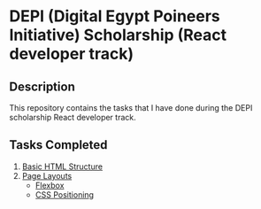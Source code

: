 # DEPI (Digital Egypt Poineers Initiative) Scholarship (React developer track)

## Description

This repository contains the tasks that I have done during the DEPI scholarship React developer track.

## Tasks Completed

1. [Basic HTML Structure](./tasks/1.0.basic-html-structure/README.md)
2. [Page Layouts](./tasks/2.page-layouts/README.md)
   - [Flexbox](./tasks/2.page-layouts/2.1.page-layout-using-flex/)
   - [CSS Positioning](./tasks/2.page-layouts/2.2.page-layout-using-positioning/)
